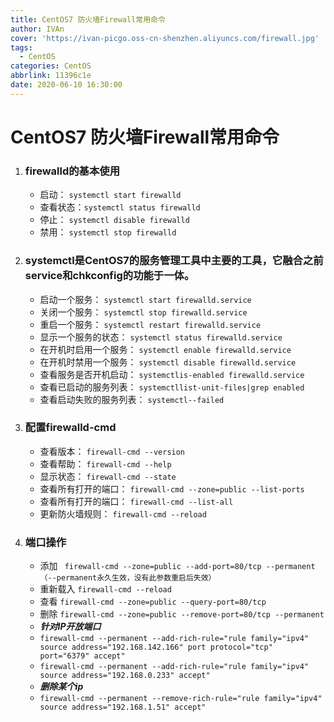 ```yaml
---
title: CentOS7 防火墙Firewall常用命令
author: IVAn
cover: 'https://ivan-picgo.oss-cn-shenzhen.aliyuncs.com/firewall.jpg'
tags:
  - CentOS
categories: CentOS
abbrlink: 11396c1e
date: 2020-06-10 16:30:00
---
```

# CentOS7 防火墙Firewall常用命令

1. ### firewalld的基本使用
	- 启动： ``` systemctl start firewalld ```
	- 查看状态：``` systemctl status firewalld ```
	- 停止： ``` systemctl disable firewalld ```
	- 禁用： ``` systemctl stop firewalld ```
	
2. ### systemctl是CentOS7的服务管理工具中主要的工具，它融合之前service和chkconfig的功能于一体。
	- 启动一个服务： ``` systemctl start firewalld.service ```
	- 关闭一个服务： ``` systemctl stop firewalld.service ```
	- 重启一个服务： ``` systemctl restart firewalld.service ```
	- 显示一个服务的状态： ``` systemctl status firewalld.service ```
	- 在开机时启用一个服务： ```systemctl enable firewalld.service ```
	- 在开机时禁用一个服务： ``` systemctl disable firewalld.service ```
	- 查看服务是否开机启动： ``` systemctlis-enabled firewalld.service ```
	- 查看已启动的服务列表： ``` systemctllist-unit-files|grep enabled ```
	- 查看启动失败的服务列表： ``` systemctl--failed ```

3. ### 配置firewalld-cmd
	- 查看版本： ``` firewall-cmd --version ```
	- 查看帮助： ``` firewall-cmd --help ```
	- 显示状态： ``` firewall-cmd --state ```
	- 查看所有打开的端口： ``` firewall-cmd --zone=public --list-ports ```
	- 查看所有打开的端口： ``` firewall-cmd --list-all ```
	- 更新防火墙规则： ``` firewall-cmd --reload ```

4. ### 端口操作
	- 添加 ``` firewall-cmd --zone=public --add-port=80/tcp --permanent   （--permanent永久生效，没有此参数重启后失效）```
	- 重新载入 ``` firewall-cmd --reload ```
	- 查看 ``` firewall-cmd --zone=public --query-port=80/tcp ```
	- 删除 ``` firewall-cmd --zone=public --remove-port=80/tcp --permanent ```
	- ***针对IP开放端口***
	- ``` firewall-cmd --permanent --add-rich-rule="rule family="ipv4" source address="192.168.142.166" port protocol="tcp" port="6379" accept" ```
	- ``` firewall-cmd --permanent --add-rich-rule="rule family="ipv4" source address="192.168.0.233" accept" ```
	- ***删除某个ip***
	- ``` firewall-cmd --permanent --remove-rich-rule="rule family="ipv4" source address="192.168.1.51" accept" ```
	
	 